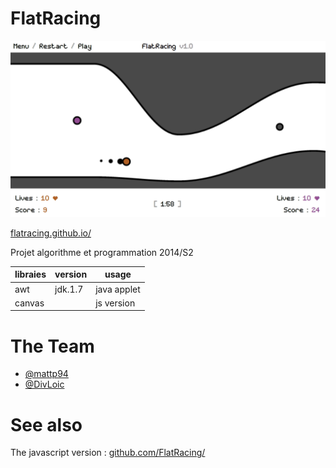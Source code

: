 FlatRacing
==========

![picture](https://github.com/DivLoic/Silva/raw/master/flatracing/src/resources/flatracing.png)

[flatracing.github.io/](http://flatracing.github.io/)      

Projet algorithme et programmation 2014/S2


libraies    | version   | usage 
------------|-----------|-----------
awt         | jdk.1.7   | java applet
canvas      |           | js version


The Team
==========

- [@mattp94](https://github.com/mattp94)
- [@DivLoic](https://github.com/DivLoic)

See also
==========

The javascript version : [github.com/FlatRacing/](https://github.com/FlatRacing/FlatRacing.github.io)



